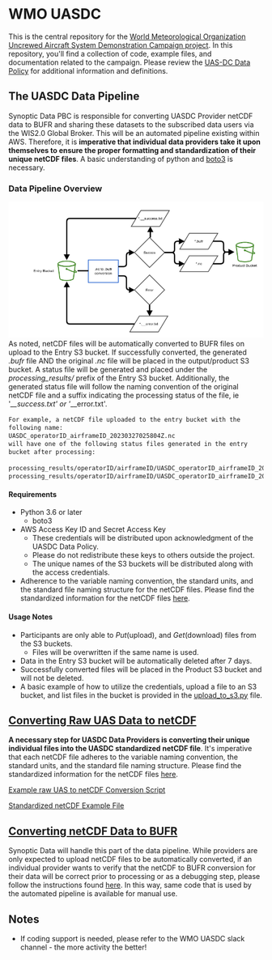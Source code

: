 # WMO UASDC

This is the central repository for
the [World Meteorological Organization Uncrewed Aircraft System Demonstration Campaign project](https://community.wmo.int/en/uas-demonstration).
In this repository, you'll find a collection of code, example files, and documentation related to the campaign.
Please review the [UAS-DC Data Policy](https://community.wmo.int/en/uas-demonstration/data-policy) for additional
information and definitions.

## The UASDC Data Pipeline

Synoptic Data PBC is responsible for converting UASDC Provider netCDF data to BUFR and sharing these datasets to the
subscribed data users via the WIS2.0 Global Broker. This will be an automated pipeline existing within AWS. Therefore,
it is **imperative that individual data providers take it upon themselves to ensure the proper formatting and
standardization of their unique netCDF files**. A basic understanding of python
and [boto3](https://boto3.amazonaws.com/v1/documentation/api/latest/reference/services/index.html) is necessary.

### Data Pipeline Overview

![pipeline diagram](uasdc_pipeline_diagram.png)
As noted, netCDF files will be automatically converted to BUFR files on upload to the Entry S3 bucket. If successfully
converted,
the generated *.bufr* file AND the original _.nc_ file will be placed in the output/product S3 bucket. A status file
will
be generated and placed under the _processing_results/_ prefix of the Entry S3 bucket. Additionally, the generated
status file
will follow the naming convention of the original netCDF file and a suffix indicating the processing status of the file,
ie '*__success.txt' or '*__error.txt'.

```text
For example, a netCDF file uploaded to the entry bucket with the following name:
UASDC_operatorID_airframeID_20230327025804Z.nc
will have one of the following status files generated in the entry bucket after processing:

processing_results/operatorID/airframeID/UASDC_operatorID_airframeID_20230327025804Z__success.txt
processing_results/operatorID/airframeID/UASDC_operatorID_airframeID_20230327025804Z__error.txt
```

#### Requirements

* Python 3.6 or later
    * boto3
* AWS Access Key ID and Secret Access Key
    * These credentials will be distributed upon acknowledgment of the UASDC Data Policy.
    * Please do not redistribute these keys to others outside the project.
    * The unique names of the S3 buckets will be distributed along with the access credentials.
* Adherence to the variable naming convention, the standard units, and the standard file naming structure for the netCDF
  files. Please find the standardized information for the netCDF files [here](raw_uas_to_netCDF/).

#### Usage Notes

* Participants are only able to _Put_(upload), and _Get_(download) files from the S3 buckets.
    * Files will be overwritten if the same name is used.
* Data in the Entry S3 bucket will be automatically deleted after 7 days.
* Successfully converted files will be placed in the Product S3 bucket and will not be deleted.
* A basic example of how to utilize the credentials, upload a file to an S3 bucket, and list files in the bucket is
  provided in the [upload_to_s3.py](raw_uas_to_netCDF/upload_to_s3.py) file.

## [Converting Raw UAS Data to netCDF](raw_uas_to_netCDF/)

**A necessary step for UASDC Data Providers is converting their unique individual files into the UASDC standardized
netCDF file**. It's imperative that each netCDF file adheres to the variable naming convention, the standard units, and
the standard file naming structure. Please find the standardized information for the netCDF
files [here](raw_uas_to_netCDF/).

[Example raw UAS to netCDF Conversion Script](raw_uas_to_netCDF/raw_csv_to_netCDF.py)

[Standardized netCDF Example File](nc2bufr/UASDC_operatorID_airframeID_20230327025804Z.nc)

## [Converting netCDF Data to BUFR](nc2bufr)

Synoptic Data will handle this part of the data pipeline. While providers are only expected to upload netCDF files to be
automatically converted, if an individual provider wants to verify that the netCDF to BUFR conversion for their data
will be correct prior to processing or as a
debugging step, please follow the instructions found [here](nc2bufr/). In this way, same code that is used by the
automated pipeline is available for manual use.

## Notes

- If coding support is needed, please refer to the WMO UASDC slack channel - the more activity the better!




